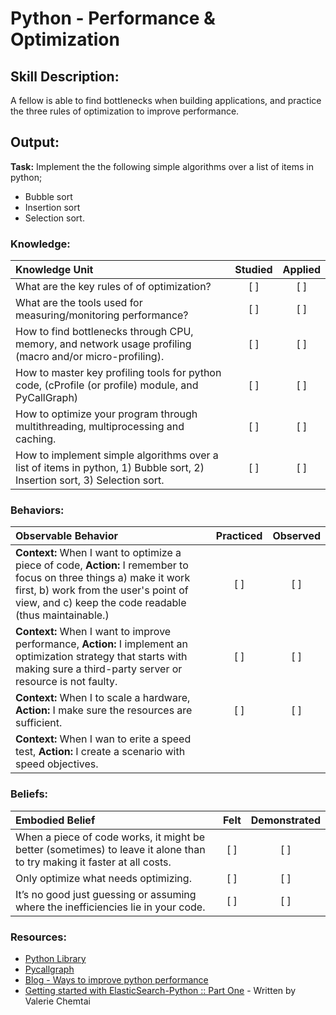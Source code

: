 # Python - Performance & Optimization


## Skill Description:

A fellow is able to find bottlenecks when building applications, and practice the three rules of optimization to improve performance.

## Output:

**Task:** Implement the the following simple algorithms over a list of items in python;
* Bubble sort
* Insertion sort
* Selection sort. 


### Knowledge: 
| Knowledge Unit   |      Studied      | Applied |
|:-------------|:------------------:|:--------:|
| What are the key rules of of optimization? | [ ] | [ ] |
| What are the tools used for measuring/monitoring performance? | [ ] | [ ] |
| How to find bottlenecks through CPU, memory, and network usage profiling (macro and/or micro-profiling). | [ ] | [ ] |
| How to master key profiling tools for python code, (cProfile (or profile) module, and PyCallGraph) | [ ] | [ ] |
| How to optimize your program through multithreading, multiprocessing and caching. | [ ] | [ ] |
| How to implement simple algorithms over a list of items in python, 1) Bubble sort, 2) Insertion sort, 3) Selection sort. | [ ] | [ ] |


### Behaviors:
| Observable Behavior   |      Practiced      | Observed |
|:-------------|:------------------:|:--------:|
| **Context:** When I want to optimize a piece of code, **Action:** I remember to focus on three things a) make it work first, b) work from the user's point of view, and c) keep the code readable (thus maintainable.) | [ ] | [ ] |
| **Context:** When I want to improve performance, **Action:** I implement an optimization strategy that starts with making sure a third-party server or resource is not faulty. | [ ] | [ ] |
| **Context:** When I to scale a hardware, **Action:** I make sure the resources are sufficient. | [ ] | [ ] |
| **Context:** When I wan to erite a speed test, **Action:** I create a scenario with speed objectives.


### Beliefs: 
| Embodied Belief   |      Felt      | Demonstrated |
|:-------------|:------------------:|:--------:|
| When a piece of code works, it might be better (sometimes) to leave it alone than to try making it faster at all costs.  | [ ] | [ ] |
| Only optimize what needs optimizing. | [ ] | [ ] |
| It’s no good just guessing or assuming where the inefficiencies lie in your code. | [ ] | [ ] |



### Resources:

- [Python Library](https://docs.python.org/3/library/profile.html)
- [Pycallgraph](http://pycallgraph.slowchop.com/en/master/)
- [Blog - Ways to improve python performance](https://www.monitis.com/blog/7-ways-to-improve-your-python-performance/)
- [Getting started with ElasticSearch-Python :: Part One](https://medium.com/the-andela-way/getting-started-with-elasticsearch-with-python-be8a5727c05f) - Written by Valerie Chemtai

